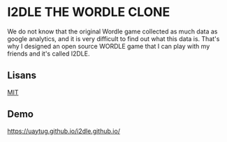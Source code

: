 
# I2DLE THE WORDLE CLONE

We do not know that the original Wordle game collected as much data as google analytics, and it is very difficult to find out what this data is. That's why I designed an open source WORDLE game that I can play with my friends and it's called I2DLE.


## Lisans

[MIT](https://choosealicense.com/licenses/mit/)

  

    
## Demo

https://uaytug.github.io/i2dle.github.io/


  

